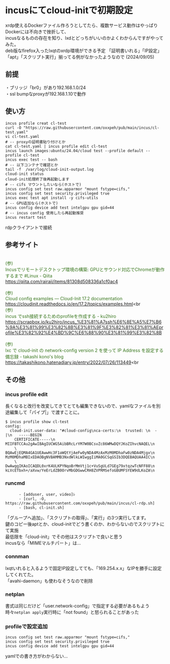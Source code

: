 # incusにてcloud-initで初期設定  
xrdp使えるDockerファイル作ろうとしてたら、複数サービス動作はやっぱりDockerには不向きで挫折して、  
incusなるものの存在を知り、lxdとどっちがいいのかよくわからんですがやってみた。   
deb版なfirefox入ったlxqtのxrdp環境ができる予定
「証明書いれる」「IP設定」「apt」「スクリプト実行」揃ってる例がなかったようなので
(2024/09/05)
## 前提
・ブリッジ「br0」があり192.168.1.0/24  
・ssl bumpなproxyが192.168.1.10で動作  
## 使い方
```
incus profile creat cl-test
curl -O "https://raw.githubusercontent.com/oxxpeh/pub/main/incus/cl-test.yaml"
vi cl-test.yaml
# -- proxyの証明書貼り付けとか
cat cl-test.yaml | incus profile edit cl-test
incus launch images:ubuntu/24.04/cloud test --profile default --profile cl-test
incus exec test -- bash
# -- 以下コンテナで確認とか
tail -f  /var/log/cloud-init-output.log
cloud-init status
cloud-init処理終了後再起動します
# -- cifs マウントしたいなら(ホストで)
incus config set test raw.apparmor "mount fstype=cifs,"
incus config set test security.privileged true
incus exec test apt install -y cifs-utils
# -- GPU追加なら(ホストで)
incus config device add test intelgpu gpu gid=44
# -- incus config 使用したら再起動推奨
incus restart test
```
rdpクライアントで接続
## 参考サイト
<span style="color: #38761d;"><br>(参)<br>Incusでリモートデスクトップ環境の構築: GPUとサウンド対応でChromeが動作するまで #Linux - Qiita<br>https://qiita.com/rairaii/items/81308d508336a1cf0ac4</span><br>
<span style="color: #38761d;"><br>(参)<br>Cloud config examples — Cloud-Init 17.2 documentation<br>https://cloudinit.readthedocs.io/en/17.2/topics/examples.html</span><br
<span style="color: #38761d;"><br>(参)<br>incus でssh接続するためのprofileを作成する - ku2hiro<br>https://scrapbox.io/ku2hiro/incus_%E3%81%A7ssh%E6%8E%A5%E7%B6%9A%E3%81%99%E3%82%8B%E3%81%9F%E3%82%81%E3%81%AEprofile%E3%82%92%E4%BD%9C%E6%88%90%E3%81%99%E3%82%8B</span><br>
<span style="color: #38761d;"><br>(参)<br>lxc で cloud-init の network-config version 2 を使って IP Address を設定する 備忘録 - takashi kono's blog<br>https://takashikono.hatenadiary.jp/entry/2022/07/26/113449</span><br

## その他
### incus profile edit
長くなると改行を改変してきてとても編集できないので、yamlなファイルを別途編集して「パイプ|」で渡すことに。
```
$ incus profile show cl-test                                                                                                                     
config:                                                                                                                                          
  cloud-init.user-data: "#cloud-config\nca-certs:\n  trusted: \n  - |\n   -----BEGIN                                                             
    CERTIFICATE-----\n    MIIFBTCCAu2gAwIBAgIUCWG5AibBRcLrYM7W0BCsvZc86WMwDQYJKoZIhvcNAQEL\n                                                     
    \   BQAwEjEQMA4GA1UEAwwHc3F1aWQtYjAeFw0yNDA4MzAxMzM0MDhaFw0zNDA4Mjgx\n    MzM0MDhaMBIxEDAOBgNVBAMMB3NxdWlkLWIwggIiMA0GCSqGSIb3DQEBAQUAA4IC\n 
    \   DwAwggIKAoICAQDL0xrK4ULKPYNqoBrMmVtj1c+VuSgULd7GEg79xtqzwTcNFF88\n    kLVcETbxh+/aXvw/YeErLdZB0OrvMbGDGwwCRH8ZVPRMSefoGBUMFSYEW9dLKoZA\n 
```
### runcmd
```
      - [adduser, user, video]ﾚ
      - [curl, -O, https://raw.githubusercontent.com/oxxpeh/pub/main/incus/cl-rdp.sh]
      - [bash, cl-init.sh]
```
「グループへ追加」、「スクリプトの取得」、「実行」の3つ実行してます。  
鍵のコピー後aptとか、cloud-initでどう書くのか、わからないのでスクリプトにて実施  
最低限を「cloud-init」でその他はスクリプトで良いと思う  
incusなら「MIMEマルチパート」は…
### connman
lxqtいれると入るようで固定IP設定してても、「169.254.x.x」なIPを勝手に設定してくれてた。    
「avahi-daemon」も使わなそうなので削除
### netplan
書式は同じだけど「user.network-config」で指定する必要があるもよう  
時々`netplan apply`実行時に「not found」と怒られることがあった
### profileで設定追加
```
incus config set test raw.apparmor "mount fstype=cifs,"
incus config set test security.privileged true
incus config device add test intelgpu gpu gid=44
```
yamlでの書き方がわからない…

